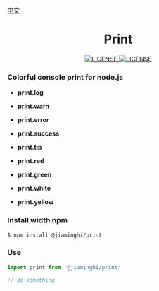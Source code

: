 [中文](./README.md)

<h1 align="center">Print</h1>

<p align="center">
    <a href="https://github.com/jiaming743/print/blob/master/LICENSE">
      <img src="https://img.shields.io/github/license/jiaming743/print.svg" alt="LICENSE" />
    </a>
    <a href="https://www.npmjs.com/package/@jiaminghi/print">
      <img src="https://img.shields.io/npm/v/@jiaminghi/print.svg" alt="LICENSE" />
    </a>
</p>

### Colorful console print for node.js

- **print.log**

- **print.warn**

- **print.error**

- **print.success**

- **print.tip**

- **print.red**

- **print.green**

- **print.white**

- **print.yellow**

### Install width npm

```shell
$ npm install @jiaminghi/print
```

### Use

```typescript
import print from '@jiaminghi/print'

// do something
```

